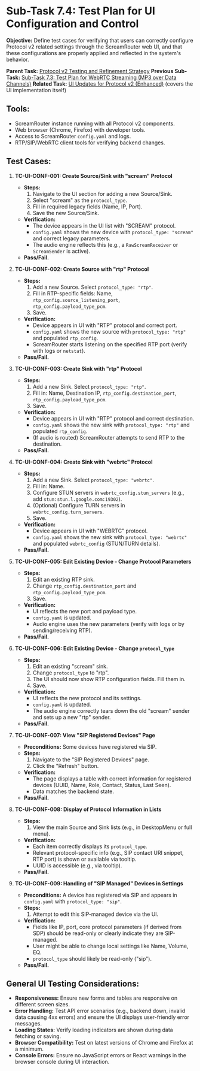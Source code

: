 # Sub-Task 7.4: Test Plan for UI Configuration and Control

**Objective:** Define test cases for verifying that users can correctly configure Protocol v2 related settings through the ScreamRouter web UI, and that these configurations are properly applied and reflected in the system's behavior.

**Parent Task:** [Protocol v2 Testing and Refinement Strategy](../task_07_testing_and_refinement.md)
**Previous Sub-Task:** [Sub-Task 7.3: Test Plan for WebRTC Streaming (MP3 over Data Channels)](./subtask_7.3_testplan_webrtc_streaming.md)
**Related Task:** [UI Updates for Protocol v2 (Enhanced)](../task_06_ui_updates.md) (covers the UI implementation itself)

## Tools:

*   ScreamRouter instance running with all Protocol v2 components.
*   Web browser (Chrome, Firefox) with developer tools.
*   Access to ScreamRouter `config.yaml` and logs.
*   RTP/SIP/WebRTC client tools for verifying backend changes.

## Test Cases:

1.  **TC-UI-CONF-001: Create Source/Sink with "scream" Protocol**
    *   **Steps:**
        1.  Navigate to the UI section for adding a new Source/Sink.
        2.  Select "scream" as the `protocol_type`.
        3.  Fill in required legacy fields (Name, IP, Port).
        4.  Save the new Source/Sink.
    *   **Verification:**
        *   The device appears in the UI list with "SCREAM" protocol.
        *   `config.yaml` shows the new device with `protocol_type: "scream"` and correct legacy parameters.
        *   The audio engine reflects this (e.g., a `RawScreamReceiver` or `ScreamSender` is active).
    *   **Pass/Fail.**

2.  **TC-UI-CONF-002: Create Source with "rtp" Protocol**
    *   **Steps:**
        1.  Add a new Source. Select `protocol_type: "rtp"`.
        2.  Fill in RTP-specific fields: Name, `rtp_config.source_listening_port`, `rtp_config.payload_type_pcm`.
        3.  Save.
    *   **Verification:**
        *   Device appears in UI with "RTP" protocol and correct port.
        *   `config.yaml` shows the new source with `protocol_type: "rtp"` and populated `rtp_config`.
        *   ScreamRouter starts listening on the specified RTP port (verify with logs or `netstat`).
    *   **Pass/Fail.**

3.  **TC-UI-CONF-003: Create Sink with "rtp" Protocol**
    *   **Steps:**
        1.  Add a new Sink. Select `protocol_type: "rtp"`.
        2.  Fill in: Name, Destination IP, `rtp_config.destination_port`, `rtp_config.payload_type_pcm`.
        3.  Save.
    *   **Verification:**
        *   Device appears in UI with "RTP" protocol and correct destination.
        *   `config.yaml` shows the new sink with `protocol_type: "rtp"` and populated `rtp_config`.
        *   (If audio is routed) ScreamRouter attempts to send RTP to the destination.
    *   **Pass/Fail.**

4.  **TC-UI-CONF-004: Create Sink with "webrtc" Protocol**
    *   **Steps:**
        1.  Add a new Sink. Select `protocol_type: "webrtc"`.
        2.  Fill in: Name.
        3.  Configure STUN servers in `webrtc_config.stun_servers` (e.g., add `stun:stun.l.google.com:19302`).
        4.  (Optional) Configure TURN servers in `webrtc_config.turn_servers`.
        5.  Save.
    *   **Verification:**
        *   Device appears in UI with "WEBRTC" protocol.
        *   `config.yaml` shows the new sink with `protocol_type: "webrtc"` and populated `webrtc_config` (STUN/TURN details).
    *   **Pass/Fail.**

5.  **TC-UI-CONF-005: Edit Existing Device - Change Protocol Parameters**
    *   **Steps:**
        1.  Edit an existing RTP sink.
        2.  Change `rtp_config.destination_port` and `rtp_config.payload_type_pcm`.
        3.  Save.
    *   **Verification:**
        *   UI reflects the new port and payload type.
        *   `config.yaml` is updated.
        *   Audio engine uses the new parameters (verify with logs or by sending/receiving RTP).
    *   **Pass/Fail.**

6.  **TC-UI-CONF-006: Edit Existing Device - Change `protocol_type`**
    *   **Steps:**
        1.  Edit an existing "scream" sink.
        2.  Change `protocol_type` to "rtp".
        3.  The UI should now show RTP configuration fields. Fill them in.
        4.  Save.
    *   **Verification:**
        *   UI reflects the new protocol and its settings.
        *   `config.yaml` is updated.
        *   The audio engine correctly tears down the old "scream" sender and sets up a new "rtp" sender.
    *   **Pass/Fail.**

7.  **TC-UI-CONF-007: View "SIP Registered Devices" Page**
    *   **Preconditions:** Some devices have registered via SIP.
    *   **Steps:**
        1.  Navigate to the "SIP Registered Devices" page.
        2.  Click the "Refresh" button.
    *   **Verification:**
        *   The page displays a table with correct information for registered devices (UUID, Name, Role, Contact, Status, Last Seen).
        *   Data matches the backend state.
    *   **Pass/Fail.**

8.  **TC-UI-CONF-008: Display of Protocol Information in Lists**
    *   **Steps:**
        1.  View the main Source and Sink lists (e.g., in DesktopMenu or full menu).
    *   **Verification:**
        *   Each item correctly displays its `protocol_type`.
        *   Relevant protocol-specific info (e.g., SIP contact URI snippet, RTP port) is shown or available via tooltip.
        *   UUID is accessible (e.g., via tooltip).
    *   **Pass/Fail.**

9.  **TC-UI-CONF-009: Handling of "SIP Managed" Devices in Settings**
    *   **Preconditions:** A device has registered via SIP and appears in `config.yaml` with `protocol_type: "sip"`.
    *   **Steps:**
        1.  Attempt to edit this SIP-managed device via the UI.
    *   **Verification:**
        *   Fields like IP, port, core protocol parameters (if derived from SDP) should be read-only or clearly indicate they are SIP-managed.
        *   User might be able to change local settings like Name, Volume, EQ.
        *   `protocol_type` should likely be read-only ("sip").
    *   **Pass/Fail.**

## General UI Testing Considerations:

*   **Responsiveness:** Ensure new forms and tables are responsive on different screen sizes.
*   **Error Handling:** Test API error scenarios (e.g., backend down, invalid data causing 4xx errors) and ensure the UI displays user-friendly error messages.
*   **Loading States:** Verify loading indicators are shown during data fetching or saving.
*   **Browser Compatibility:** Test on latest versions of Chrome and Firefox at a minimum.
*   **Console Errors:** Ensure no JavaScript errors or React warnings in the browser console during UI interaction.
